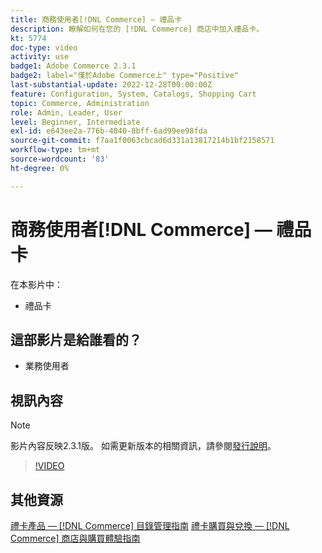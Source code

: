 ```yaml
---
title: 商務使用者[!DNL Commerce] — 禮品卡
description: 瞭解如何在您的 [!DNL Commerce] 商店中加入禮品卡。
kt: 5774
doc-type: video
activity: use
badge1: Adobe Commerce 2.3.1
badge2: label="僅於Adobe Commerce上" type="Positive"
last-substantial-update: 2022-12-28T00:00:00Z
feature: Configuration, System, Catalogs, Shopping Cart
topic: Commerce, Administration
role: Admin, Leader, User
level: Beginner, Intermediate
exl-id: e643ee2a-776b-4840-8bff-6ad99ee98fda
source-git-commit: f7aa1f0063cbcad6d331a13817214b1bf2158571
workflow-type: tm+mt
source-wordcount: '83'
ht-degree: 0%

---
```


# 商務使用者[!DNL Commerce] — 禮品卡

在本影片中：

- 禮品卡

## 這部影片是給誰看的？

- 業務使用者

## 視訊內容

>[!NOTE]
>
>影片內容反映2.3.1版。 如需更新版本的相關資訊，請參閱[發行說明](https://experienceleague.adobe.com/docs/commerce-operations/release/notes/overview.html?lang=zh-Hant)。

>[!VIDEO](https://video.tv.adobe.com/v/35959?quality=12&learn=on)

## 其他資源

[禮卡產品 —  [!DNL Commerce] 目錄管理指南](https://experienceleague.adobe.com/docs/commerce-admin/catalog/products/types/product-gift-card-create.html?lang=zh-Hant)
[禮卡購買與兌換 —  [!DNL Commerce] 商店與購買體驗指南](https://experienceleague.adobe.com/docs/commerce-admin/stores-sales/point-of-purchase/gift-cards/product-gift-card-workflow.html?lang=zh-Hant)

